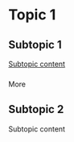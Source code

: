# Topic 1

## Subtopic 1
[Subtopic content](More%20Notes.md)

###
More

## Subtopic 2
Subtopic content

